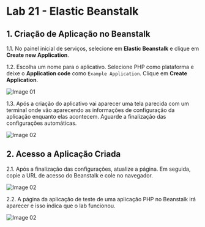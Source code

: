 # Lab 21 - Elastic Beanstalk


## 1. Criação de Aplicação no Beanstalk

1.1. No painel inicial de serviços, selecione em **Elastic Beanstalk** e clique em **Create new Application**.


1.2. Escolha um nome para o aplicativo. Selecione PHP como plataforma e deixe o **Application code** como ```Example Application```. Clique em **Create Application**.

![Image 01](https://d2yblsmsldwfto.cloudfront.net/lab21/lab-21-beanstalk-01.png)

1.3. Após a criação do aplicativo vai aparecer uma tela parecida com um terminal onde vão aparecendo as informações de configuração da aplicação enquanto elas acontecem. Aguarde a finalização das configurações automáticas.

![Image 02](https://d2yblsmsldwfto.cloudfront.net/lab21/lab-21-beanstalk-02.png)


## 2. Acesso a Aplicação Criada

2.1. Após a finalização das configurações, atualize a página. Em seguida, copie a URL de acesso do Beanstalk e cole no navegador.

![Image 02](https://d2yblsmsldwfto.cloudfront.net/lab21/lab-21-beanstalk-03.png)


2.2. A página da aplicação de teste de uma aplicação PHP no Beanstalk irá aparecer e isso indica que o lab funcionou.

![Image 02](https://d2yblsmsldwfto.cloudfront.net/lab21/lab-21-beanstalk-04.png)
